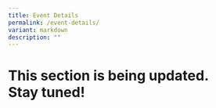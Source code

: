 ```yaml
---
title: Event Details
permalink: /event-details/
variant: markdown
description: ""
---
```

# This section is being updated. <br>Stay tuned!